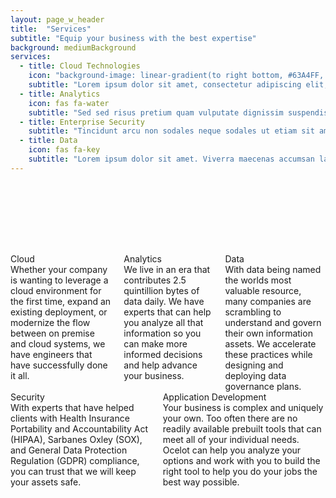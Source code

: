 ```yaml
---
layout: page_w_header
title:  "Services"
subtitle: "Equip your business with the best expertise"
background: mediumBackground
services: 
  - title: Cloud Technologies
    icon: "background-image: linear-gradient(to right bottom, #63A4FF, transparent), url(/assets/images/cloud-technologies.jpg"
    subtitle: "Lorem ipsum dolor sit amet, consectetur adipiscing elit, sed do eiusmod tempor incididunt ut labore et dolore magna aliqua. Lectus proin nibh nisl condimentum id venenatis a. Orci ac auctor augue mauris augue neque gravida."
  - title: Analytics
    icon: fas fa-water
    subtitle: "Sed sed risus pretium quam vulputate dignissim suspendisse. Enim praesent elementum facilisis leo vel fringilla est ullamcorper.  Eget velit aliquet sagittis id consectetur purus ut."
  - title: Enterprise Security
    subtitle: "Tincidunt arcu non sodales neque sodales ut etiam sit amet. Quisque sagittis purus sit amet volutpat consequat mauris nunc congue. Et tortor consequat id porta."
  - title: Data
    icon: fas fa-key
    subtitle: "Lorem ipsum dolor sit amet. Viverra maecenas accumsan lacus vel facilisis volutpat est. Pellentesque nec nam aliquam sem et. Turpis egestas integer eget aliquet nibh praesent tristique magna."
---
```

<div class="columns is-centered" style="margin-top:8rem">
	<div class="column is-one-third">
        <div class="info-card">
            <div class="info-card__image" style="background-image: linear-gradient(to right bottom, #63A4FF, transparent), url(/assets/images/cloud-technologies.jpg"></div>
            <div class="info-card__title">
                <div class="info-card__text">
                    Cloud
                </div>
            </div>
            <div class="info-card__subtitle">
                <div class="info-card__sub-text">
                    Whether your company is wanting to leverage a cloud environment for the first time, expand an existing deployment, or modernize the flow between on premise and cloud systems, we have engineers that have successfully done it all. 
                </div>
            </div>
        </div>
	</div>
	<div class="column is-one-third">
        <div class="info-card">
            <div class="info-card__image" style="background-image: linear-gradient(to right bottom, #77b582, transparent), url(/assets/images/magnifying-glass.jpg"></div>
            <div class="info-card__title">
                <div class="info-card__text">
                    Analytics
                </div>
            </div>
            <div class="info-card__subtitle">
                <div class="info-card__sub-text">
                    We live in an era that contributes 2.5 quintillion bytes of data daily. We have experts that can help you analyze all that information so you can make more informed decisions and help advance your business.
                </div>
            </div>
        </div>
	</div>
	<div class="column is-one-third">
        <div class="info-card">
            <div class="info-card__image" style="background-image: linear-gradient(to right bottom, #404040, transparent), url(/assets/images/data.jpg"></div>
            <div class="info-card__title">
                <div class="info-card__text">
                    Data
                </div>
            </div>
            <div class="info-card__subtitle">
                <div class="info-card__sub-text">
                    With data being named the worlds most valuable resource, many companies are scrambling to understand and govern their own information assets. We accelerate these practices while designing and deploying data governance plans.
                </div>
            </div>
        </div>
	</div>
</div>

<div class="columns is-centered">
	<div class="column is-one-third">
        <div class="info-card">
            <div class="info-card__image" style="background-image: linear-gradient(to right bottom, #966b4e, transparent), url(/assets/images/security.jpg"></div>
            <div class="info-card__title">
                <div class="info-card__text">
                    Security
                </div>
            </div>
            <div class="info-card__subtitle">
                <div class="info-card__sub-text">
                    With experts that have helped clients with Health Insurance Portability and Accountability Act (HIPAA), Sarbanes Oxley (SOX), and General Data Protection Regulation (GDPR) compliance, you can trust that we will keep your assets safe.
                </div>
            </div>
        </div>
	</div>
	<div class="column is-one-third">
        <div class="info-card">
            <div class="info-card__image" style="background-image: linear-gradient(to right bottom, #404040, transparent), url(/assets/images/helloquence-61189-unsplash.jpg"></div>
            <div class="info-card__title">
                <div class="info-card__text">
                    Application Development
                </div>
            </div>
            <div class="info-card__subtitle">
                <div class="info-card__sub-text">
                    Your business is complex and uniquely your own. Too often there are no readily available prebuilt tools that can meet all of your individual needs. Ocelot can help you analyze your options and work with you to build the right tool to help you do your jobs the best way possible.
                </div>
            </div>
        </div>
	</div>
</div>
